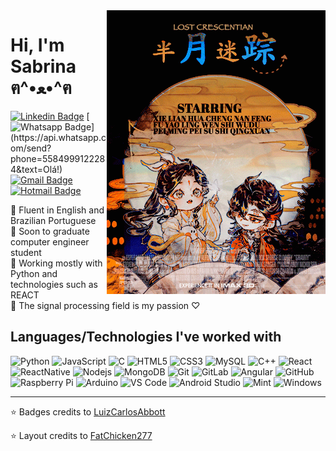 <img align="right" width="350" height="454" src="https://github.com/SabrinaM98/SabrinaM98/blob/main/tumblr_e121ca98f2ee5e802f74e7b245cf335b_712b5409_400.gif">

# Hi, I'm Sabrina ฅ^•ﻌ•^ฅ
[![Linkedin Badge](https://img.shields.io/badge/-LinkedIn-blue?style=flat-square&logo=Linkedin&logoColor=white&link=https://www.linkedin.com/in/luiz-carlos-abbott-galvão-neto-21a93b148/)](https://www.linkedin.com/in/luiz-carlos-abbott-galvão-neto-21a93b148/)
[![Whatsapp Badge](https://img.shields.io/badge/-Whatsapp-4CA143?style=flat-square&labelColor=4CA143&logo=whatsapp&logoColor=white&link=https://api.whatsapp.com/send?phone=5584999122284&text=Olá!)](https://api.whatsapp.com/send?phone=5584999122284&text=Olá!)
[![Gmail Badge](https://img.shields.io/badge/-Gmail-c14438?style=flat-square&logo=Gmail&logoColor=white&link=mailto:sabrinarolim98@gmail.com)](mailto:sabrinarolim98@gmail.com)
[![Hotmail Badge](https://img.shields.io/badge/-Hotmail-0078D4?style=flat-square&logo=microsoft-outlook&logoColor=white&link=mailto:rolim.sabrina@hotmail.com)](mailto:rolim.sabrina@hotmail.com)

🌙 Fluent in English and Brazilian Portuguese
<br>
🌙 Soon to graduate computer engineer student 
<br>
🌙 Working mostly with Python and technologies such as REACT 
<br>
🌙 The signal processing field is my passion ♡

## Languages/Technologies I've worked with
![Python](https://img.shields.io/badge/Python-3776AB?style=for-the-badge&logo=python&logoColor=white)
![JavaScript](https://img.shields.io/badge/-JavaScript-black?style=flat-square&logo=javascript&link=https://github.com/LuizCarlosAbbott/)
![C](https://img.shields.io/badge/-A8B9CC?style=flat-square&logo=c&logoColor=white&link=https://github.com/LuizCarlosAbbott/)
![HTML5](https://img.shields.io/badge/-HTML5-E34F26?style=flat-square&logo=html5&logoColor=white&link=https://github.com/LuizCarlosAbbott/)
![CSS3](https://img.shields.io/badge/-CSS3-1572B6?style=flat-square&logo=css3&link=https://github.com/LuizCarlosAbbott/)
![MySQL](https://img.shields.io/badge/-MySQL-black?style=flat-square&logo=mysql&link=https://github.com/LuizCarlosAbbott/)
![C++](https://img.shields.io/badge/-C++-00599C?style=flat-square&logo=c++&link=https://github.com/LuizCarlosAbbott/)
![React](https://img.shields.io/badge/-React-black?style=flat-square&logo=react&link=https://github.com/LuizCarlosAbbott/)
![ReactNative](https://img.shields.io/badge/React_Native-20232A?style=for-the-badge&logo=react&logoColor=61DAFB)
![Nodejs](https://img.shields.io/badge/-Nodejs-black?style=flat-square&logo=Node.js&link=https://github.com/LuizCarlosAbbott/)
![MongoDB](https://img.shields.io/badge/-MongoDB-black?style=flat-square&logo=mongodb&link=https://github.com/LuizCarlosAbbott/)
![Git](https://img.shields.io/badge/-Git-black?style=flat-square&logo=git&link=https://github.com/LuizCarlosAbbott/)
![GitLab](https://img.shields.io/badge/-GitLab-FCA121?style=flat-square&logo=gitlab&link=https://github.com/LuizCarlosAbbott/)
![Angular](https://img.shields.io/badge/-Angular-DD0031?style=flat-square&logo=angular&link=https://github.com/LuizCarlosAbbott/)
![GitHub](https://img.shields.io/badge/-GitHub-181717?style=flat-square&logo=github&link=https://github.com/LuizCarlosAbbott/)
![Raspberry Pi](https://img.shields.io/badge/-Raspberry%20Pi-C51A4A?style=flat-square&logo=Raspberry-Pi&link=https://github.com/LuizCarlosAbbott/)
![Arduino](https://img.shields.io/badge/-Arduino-black?style=flat-square&logo=Arduino&link=https://github.com/LuizCarlosAbbott/)
![VS Code](http://img.shields.io/badge/-VS%20Code-007ACC?style=flat-square&logo=visual-studio-code&logoColor=ffffff)
![Android Studio](http://img.shields.io/badge/-Android%20Studio-3DDC84?style=flat-square&logo=android-studio&logoColor=ffffff)
![Mint](https://img.shields.io/badge/Linux_Mint-87CF3E?style=for-the-badge&logo=linux-mint&logoColor=white)
![Windows](http://img.shields.io/badge/-Windows-0078D6?style=flat-square&logo=windows&logoColor=ffffff)
<!--
<a href="https://github.com/SabrinaM98">
 <img align="center" src="https://github-readme-stats.vercel.app/api?username=SabrinaM98&show_icons=true&theme=dark&line_height=27" alt="Sabrina's github stats"/>
</a>
-->

---

⭐️ Badges credits to [LuizCarlosAbbott](https://github.com/LuizCarlosAbbott)

⭐️ Layout credits to [FatChicken277](https://github.com/FatChicken277)
